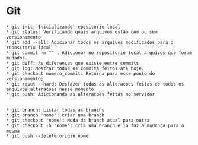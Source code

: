  # Git
    * git init: Inicializando repositorio local
    * git status: Verificando quais arquivos estão com ou sem versionamento
    * git add --all: Adicionar todos os arquivos modificados para o repositorio local
    * git commit -m "" : Adicionar no repositorio local arquivos que foram mudados.
    * git diff: As diferenças que existe entre commits
    * git log: Mostrar todos os commits feitos ate hoje.
    * git checkout numero_commit: Retorna para esse ponto do versionamento;
    * git reset --hard: Desfazer todas as alteracoes feitas de todos os arquivos alteracoes nesse momento. 
    * git push: Adicionando as alteracoes feitas no servidor


    * git branch: Listar todas as branchs
    * git branch 'nome': criar uma branch
    * git checkout 'nome': Muda da branch atual para outra 
    * git checkout -b 'nome': cria uma branch e ja faz a mudança para a mesma
    * git push --delete origin nome